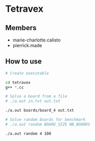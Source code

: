 
# Tetravex

## Members

- marie-charlotte.calisto
- pierrick.made

## How to use


```Bash
# Create executable

cd tetravex
g++ *.cc
```

```Bash
# Solve a board from a file
# ./a.out in.txt out.txt

./a.out boards/board_4 out.txt
```

```Bash
# Solve random boards for benchmark
# ./a.out random BOARD_SIZE NB_BOARDS

./a.out random 4 100
```